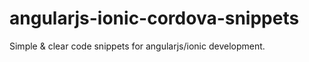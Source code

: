 angularjs-ionic-cordova-snippets
================================

Simple &amp; clear code snippets for angularjs/ionic development.
